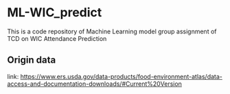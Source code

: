 # ML-WIC_predict

This is a code repository of Machine Learning model group assignment of TCD on WIC Attendance Prediction

## Origin data
link: https://www.ers.usda.gov/data-products/food-environment-atlas/data-access-and-documentation-downloads/#Current%20Version